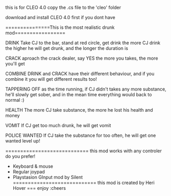 this is for CLEO 4.0
copy the .cs file to the 'cleo' folder

download and install CLEO 4.0 first if you dont have


===============This is the most realistic drunk mod=================

DRINK
Take CJ to the bar, stand at red circle, get drink
the more CJ drink the higher he will get drunk, and the longer the duration is

CRACK
aproach the crack dealer, say YES
the more you takes, the more you'll get

COMBINE
DRINK and CRACK have their different behaviour, and if you combine it you will get different results too!

TAPPERING OFF
as the time running, if CJ didn't takes any more substance, he'll slowly get sober, and in the mean time everything 
would back to normal :)

HEALTH
The more CJ take substance, the more he lost his health and money

VOMIT
If CJ get too much drunk, he will get vomit

POLICE WANTED
If CJ take the substance for too often, he will get one wanted level up!

============================
this mod works with any controler do you prefer!
- Keyboard & mouse
- Regular joypad
- Playstasion GInput mod by Silent
============================
this mod is created by Heri Hover
===
enjoy
:cheers
